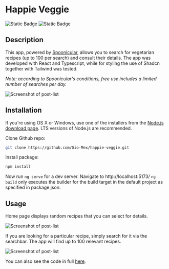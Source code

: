 # Happie Veggie
![Static Badge](https://img.shields.io/badge/TYPESCRIPT-black?style=for-the-badge&logo=TypeScript)
![Static Badge](https://img.shields.io/badge/REACT-black?style=for-the-badge&logo=React)

## Description

This app, powered by [Spoonicular](https://spoonacular.com/food-api), allows you to search for vegetarian recipes (up to 100 per search) and consult their details. The app was developed with React and Typescript, while for styling the use of Shadcn together with Tailwind was tested.

_Note: according to Spoonicular's conditions, free use includes a limited number of searches per day._

![Screenshot of post-list](src/assets/img/home-img.jpeg)

## Installation

If you're using OS X or Windows, use one of the installers from the [Node.js download page](https://nodejs.org/en/download/). LTS versions of Node.js are recommended.

Clone Github repo:

```bash
git clone https://github.com/Gio-Mex/happie-veggie.git
```

Install package:

```bash
npm install
```
Now run `ng serve` for a dev server. Navigate to http://localhost:5173/
`ng build` only executes the builder for the build target in the default project as specified in package.json. 

## Usage 
Home page displays random recipes that you can select for details. 

![Screenshot of post-list](src/assets/img/details-img.jpeg)

If you are looking for a particular recipe, simply search for it via the searchbar. The app will find up to 100 relevant recipes.

![Screenshot of post-list](src/assets/img/gallery-img.jpeg)

You can also see the code in full [here](https://happie-veggie.netlify.app).